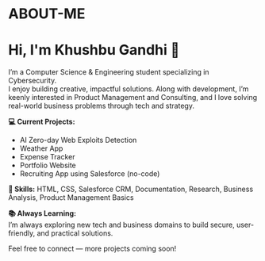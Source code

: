 # ABOUT-ME

# Hi, I'm Khushbu Gandhi 👋

I’m a Computer Science & Engineering student specializing in Cybersecurity.  
I enjoy building creative, impactful solutions.
Along with development, I’m keenly interested in Product Management and Consulting, and I love solving real-world business problems through tech and strategy.

**💻 Current Projects:**  
- AI Zero-day Web Exploits Detection
- Weather App
- Expense Tracker
- Portfolio Website 
- Recruiting App using Salesforce (no-code)

**🌟 Skills:** HTML, CSS, Salesforce CRM, Documentation, Research, Business Analysis, Product Management Basics

**📚 Always Learning:**  
I’m always exploring new tech and business domains to build secure, user-friendly, and practical solutions.

Feel free to connect — more projects coming soon!


